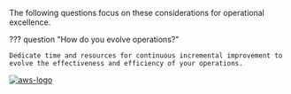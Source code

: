 The following questions focus on these considerations for operational excellence.

??? question "How do you evolve operations?"

    Dedicate time and resources for continuous incremental improvement to evolve the effectiveness and efficiency of your operations.

<a href="https://docs.aws.amazon.com/wellarchitected/latest/framework/oe-evolve.html">![aws-logo](https://img.shields.io/badge/Amazon_AWS-FF9900?style=for-the-badge&logo=amazonaws&logoColor=white)</a>
